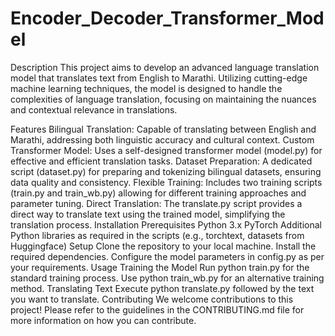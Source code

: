 # Encoder_Decoder_Transformer_Model
Description
This project aims to develop an advanced language translation model that translates text from English to Marathi. Utilizing cutting-edge machine learning techniques, the model is designed to handle the complexities of language translation, focusing on maintaining the nuances and contextual relevance in translations.

Features
Bilingual Translation: Capable of translating between English and Marathi, addressing both linguistic accuracy and cultural context.
Custom Transformer Model: Uses a self-designed transformer model (model.py) for effective and efficient translation tasks.
Dataset Preparation: A dedicated script (dataset.py) for preparing and tokenizing bilingual datasets, ensuring data quality and consistency.
Flexible Training: Includes two training scripts (train.py and train_wb.py) allowing for different training approaches and parameter tuning.
Direct Translation: The translate.py script provides a direct way to translate text using the trained model, simplifying the translation process.
Installation
Prerequisites
Python 3.x
PyTorch
Additional Python libraries as required in the scripts (e.g., torchtext, datasets from Huggingface)
Setup
Clone the repository to your local machine.
Install the required dependencies.
Configure the model parameters in config.py as per your requirements.
Usage
Training the Model
Run python train.py for the standard training process.
Use python train_wb.py for an alternative training method.
Translating Text
Execute python translate.py followed by the text you want to translate.
Contributing
We welcome contributions to this project! Please refer to the guidelines in the CONTRIBUTING.md file for more information on how you can contribute.
